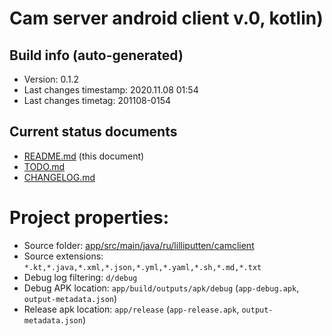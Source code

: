 # Cam server android client v.0, kotlin)


## Build info (auto-generated)

- Version: 0.1.2
- Last changes timestamp: 2020.11.08 01:54
- Last changes timetag: 201108-0154


## Current status documents

- [README.md](README.md) (this document)
- [TODO.md](TODO.md)
- [CHANGELOG.md](CHANGELOG.md)


# Project properties:

- Source folder: [app/src/main/java/ru/lilliputten/camclient](app/src/main/java/ru/lilliputten/camclient)
- Source extensions: `*.kt,*.java,*.xml,*.json,*.yml,*.yaml,*.sh,*.md,*.txt`
- Debug log filtering: `d/debug`
- Debug APK location: `app/build/outputs/apk/debug` (`app-debug.apk`, `output-metadata.json`)
- Release apk location: `app/release` (`app-release.apk`, `output-metadata.json`)

<!--
 @changed 2020.11.07, 23:04
-->
